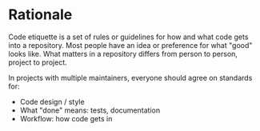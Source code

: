 # Rationale

Code etiquette is a set of rules or guidelines for how and what code gets into a repository. Most people have an idea or preference for what "good" looks like. What matters in a repository differs from person to person, project to project.

In projects with multiple maintainers, everyone should agree on standards for:

* Code design / style
* What "done" means: tests, documentation
* Workflow: how code gets in
